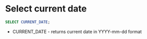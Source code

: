 # Select current date

```sql
SELECT CURRENT_DATE;
```

- CURRENT_DATE - returns current date in YYYY-mm-dd format
